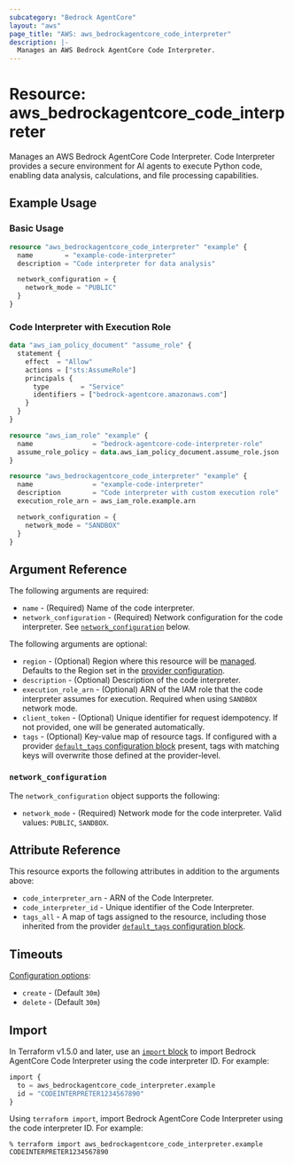 ```yaml
---
subcategory: "Bedrock AgentCore"
layout: "aws"
page_title: "AWS: aws_bedrockagentcore_code_interpreter"
description: |-
  Manages an AWS Bedrock AgentCore Code Interpreter.
---
```


# Resource: aws_bedrockagentcore_code_interpreter

Manages an AWS Bedrock AgentCore Code Interpreter. Code Interpreter provides a secure environment for AI agents to execute Python code, enabling data analysis, calculations, and file processing capabilities.

## Example Usage

### Basic Usage

```terraform
resource "aws_bedrockagentcore_code_interpreter" "example" {
  name        = "example-code-interpreter"
  description = "Code interpreter for data analysis"

  network_configuration = {
    network_mode = "PUBLIC"
  }
}
```

### Code Interpreter with Execution Role

```terraform
data "aws_iam_policy_document" "assume_role" {
  statement {
    effect  = "Allow"
    actions = ["sts:AssumeRole"]
    principals {
      type        = "Service"
      identifiers = ["bedrock-agentcore.amazonaws.com"]
    }
  }
}

resource "aws_iam_role" "example" {
  name               = "bedrock-agentcore-code-interpreter-role"
  assume_role_policy = data.aws_iam_policy_document.assume_role.json
}

resource "aws_bedrockagentcore_code_interpreter" "example" {
  name               = "example-code-interpreter"
  description        = "Code interpreter with custom execution role"
  execution_role_arn = aws_iam_role.example.arn

  network_configuration = {
    network_mode = "SANDBOX"
  }
}
```

## Argument Reference

The following arguments are required:

* `name` - (Required) Name of the code interpreter.
* `network_configuration` - (Required) Network configuration for the code interpreter. See [`network_configuration`](#network_configuration) below.

The following arguments are optional:

* `region` - (Optional) Region where this resource will be [managed](https://docs.aws.amazon.com/general/latest/gr/rande.html#regional-endpoints). Defaults to the Region set in the [provider configuration](https://registry.terraform.io/providers/hashicorp/aws/latest/docs#aws-configuration-reference).
* `description` - (Optional) Description of the code interpreter.
* `execution_role_arn` - (Optional) ARN of the IAM role that the code interpreter assumes for execution. Required when using `SANDBOX` network mode.
* `client_token` - (Optional) Unique identifier for request idempotency. If not provided, one will be generated automatically.
* `tags` - (Optional) Key-value map of resource tags. If configured with a provider [`default_tags` configuration block](https://registry.terraform.io/providers/hashicorp/aws/latest/docs#default_tags-configuration-block) present, tags with matching keys will overwrite those defined at the provider-level.

### `network_configuration`

The `network_configuration` object supports the following:

* `network_mode` - (Required) Network mode for the code interpreter. Valid values: `PUBLIC`, `SANDBOX`.

## Attribute Reference

This resource exports the following attributes in addition to the arguments above:

* `code_interpreter_arn` - ARN of the Code Interpreter.
* `code_interpreter_id` - Unique identifier of the Code Interpreter.
* `tags_all` - A map of tags assigned to the resource, including those inherited from the provider [`default_tags` configuration block](https://registry.terraform.io/providers/hashicorp/aws/latest/docs#default_tags-configuration-block).

## Timeouts

[Configuration options](https://developer.hashicorp.com/terraform/language/resources/syntax#operation-timeouts):

* `create` - (Default `30m`)
* `delete` - (Default `30m`)

## Import

In Terraform v1.5.0 and later, use an [`import` block](https://developer.hashicorp.com/terraform/language/import) to import Bedrock AgentCore Code Interpreter using the code interpreter ID. For example:

```terraform
import {
  to = aws_bedrockagentcore_code_interpreter.example
  id = "CODEINTERPRETER1234567890"
}
```

Using `terraform import`, import Bedrock AgentCore Code Interpreter using the code interpreter ID. For example:

```console
% terraform import aws_bedrockagentcore_code_interpreter.example CODEINTERPRETER1234567890
```
